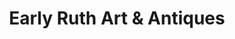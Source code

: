 ---
title: "Early Ruth Art & Antiques"
url: /bronx/early-ruth-art-und-antiques/
shop: Antiquitäten
---